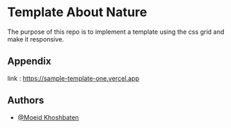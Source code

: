 
# Template About Nature

The purpose of this repo is to implement a template using the css grid and make it responsive.




## Appendix

link : https://sample-template-one.vercel.app


## Authors

- [@Moeid Khoshbaten](https://www.github.com/MoeidKh)

